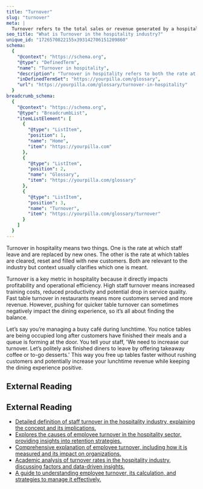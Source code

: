 ```yaml
---
title: "Turnover"
slug: "turnover"
meta: |
  Turnover refers to the total sales or revenue generated by a hospitality business, such as a hotel, restaurant, cafe, or bar, within a specific period.
seo_title: "What is Turnover in the hospitality industry?"
unique_id: "1726570822155x393142706151209860"
schema:
  {
    "@context": "https://schema.org",
    "@type": "DefinedTerm",
    "name": "Turnover in hospitality",
    "description": "Turnover in hospitality refers to both the rate at which staff leave and are replaced and the rate at which tables are cleared, reset, and refilled, with context clarifying which meaning is intended.",
    "inDefinedTermSet": "https://yourpilla.com/glossary",
    "url": "https://yourpilla.com/glossary/turnover-in-hospitality"
  }
breadcrumb_schema:
  {
    "@context": "https://schema.org",
    "@type": "BreadcrumbList",
    "itemListElement": [
      {
        "@type": "ListItem",
        "position": 1,
        "name": "Home",
        "item": "https://yourpilla.com"
      },
      {
        "@type": "ListItem",
        "position": 2,
        "name": "Glossary",
        "item": "https://yourpilla.com/glossary"
      },
      {
        "@type": "ListItem",
        "position": 3,
        "name": "Turnover",
        "item": "https://yourpilla.com/glossary/turnover"
      }
    ]
  }
---
```


Turnover in hospitality means two things. One is the rate at which staff leave and are replaced by new ones. The other is the rate at which tables are cleared, reset and filled with new customers. Both are relevant to the industry but context usually clarifies which one is meant.

Turnover is a key metric in hospitality because it directly impacts profitability and operational efficiency. High staff turnover means increased training costs, reduced productivity and potential drop in service quality. Fast table turnover in restaurants means more customers served and more revenue. However, pushing for quicker table turnover can sometimes negatively impact the dining experience, so it’s all about finding the balance.

Let’s say you’re managing a busy café during lunchtime. You notice tables are being occupied long after customers have finished their meals and a queue is forming at the door. You tell your staff, 'We need to increase our turnover. Let’s politely ask finished diners to leave by offering takeaway coffee or to-go desserts.' This way you free up tables faster without rushing customers and potentially increase your lunchtime revenue while keeping the dining experience positive.

## External Reading



## External Reading

*   [Detailed definition of staff turnover in the hospitality industry, explaining the concept and its implications.](https://www.xotels.com/en/glossary/staff-turnover)
*   [Explores the causes of employee turnover in the hospitality sector, providing insights into retention strategies.](https://harver.com/blog/causes-of-employee-turnover-in-hospitality/)
*   [Comprehensive explanation of employee turnover, including how it is measured and its impact on organizations.](https://www.bamboohr.com/resources/hr-glossary/employee-turnover)
*   [Academic analysis of turnover rates in the hospitality industry, discussing factors and data-driven insights.](https://scholarsarchive.jwu.edu/cgi/viewcontent.cgi?article=1004&context=hosp_graduate)
*   [A guide to understanding employee turnover, its calculation, and strategies to manage it effectively.](https://www.paylocity.com/resources/resource-library/blog-post/employee-turnover/)